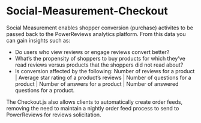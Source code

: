 # Social-Measurement-Checkout

Social Measurement enables shopper conversion (purchase) activites to be passed back to the PowerReviews analytics platform. From this data you can gain insights such as:

* Do users who view reviews or engage reviews convert better?
* What’s the propensity of shoppers to buy products for which they’ve read reviews versus products that the shoppers did not read about? 
* Is conversion affected by the following: Number of reviews for a product | Average star rating of a product’s reviews | Number of questions for a product | Number of answers for a product | Number of answered questions for a product.

The Checkout.js also allows clients to automatically create order feeds, removing the need to maintain a nightly order feed process to send to PowerReviews for reviews solicitation.
